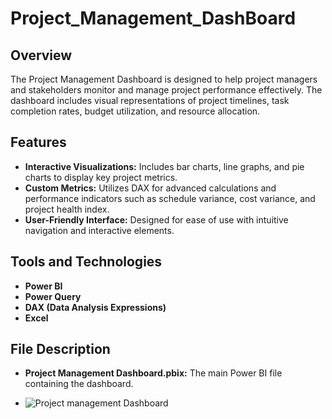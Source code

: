 # Project_Management_DashBoard


## Overview

The Project Management Dashboard is designed to help project managers and stakeholders monitor and manage project performance effectively. The dashboard includes visual representations of project timelines, task completion rates, budget utilization, and resource allocation.

## Features

- **Interactive Visualizations:** Includes bar charts, line graphs, and pie charts to display key project metrics.
- **Custom Metrics:** Utilizes DAX for advanced calculations and performance indicators such as schedule variance, cost variance, and project health index.
- **User-Friendly Interface:** Designed for ease of use with intuitive navigation and interactive elements.

## Tools and Technologies

- **Power BI**
- **Power Query**
- **DAX (Data Analysis Expressions)**
- **Excel**

## File Description

- **Project Management Dashboard.pbix:** The main Power BI file containing the dashboard.

- ![Project management Dashboard](https://github.com/user-attachments/assets/c819e624-9d83-4908-bd62-f90cff8babb1)



